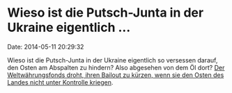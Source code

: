 Wieso ist die Putsch-Junta in der Ukraine eigentlich \...
=========================================================

Date: 2014-05-11 20:29:32

Wieso ist die Putsch-Junta in der Ukraine eigentlich so versessen
darauf, den Osten am Abspalten zu hindern? Also abgesehen von dem Öl
dort? [Der Weltwährungsfonds droht, ihren Bailout zu kürzen, wenn sie
den Osten des Landes nicht unter Kontrolle
kriegen](http://www.cnbc.com/id/101631226).
